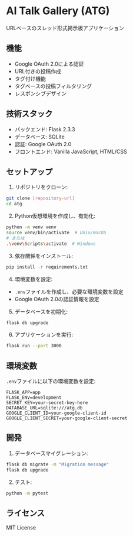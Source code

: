 # Al Talk Gallery (ATG)

URLベースのスレッド形式掲示板アプリケーション

## 機能

- Google OAuth 2.0による認証
- URL付きの投稿作成
- タグ付け機能
- タグベースの投稿フィルタリング
- レスポンシブデザイン

## 技術スタック

- バックエンド: Flask 2.3.3
- データベース: SQLite
- 認証: Google OAuth 2.0
- フロントエンド: Vanilla JavaScript, HTML/CSS

## セットアップ

1. リポジトリをクローン:
```bash
git clone [repository-url]
cd atg
```

2. Python仮想環境を作成し、有効化:
```bash
python -m venv venv
source venv/bin/activate  # Unix/macOS
# または
.\venv\Scripts\activate  # Windows
```

3. 依存関係をインストール:
```bash
pip install -r requirements.txt
```

4. 環境変数を設定:
- `.env`ファイルを作成し、必要な環境変数を設定
- Google OAuth 2.0の認証情報を設定

5. データベースを初期化:
```bash
flask db upgrade
```

6. アプリケーションを実行:
```bash
flask run --port 3000
```

## 環境変数

`.env`ファイルに以下の環境変数を設定:

```
FLASK_APP=app
FLASK_ENV=development
SECRET_KEY=your-secret-key-here
DATABASE_URL=sqlite:///atg.db
GOOGLE_CLIENT_ID=your-google-client-id
GOOGLE_CLIENT_SECRET=your-google-client-secret
```

## 開発

1. データベースマイグレーション:
```bash
flask db migrate -m "Migration message"
flask db upgrade
```

2. テスト:
```bash
python -m pytest
```

## ライセンス

MIT License 
